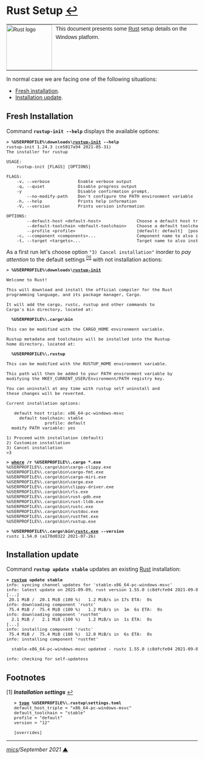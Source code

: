 # <span id="top">Rust Setup</span> <span style="size:30%;"><a href="README.md">↩</a></span>

<table style="font-family:Helvetica,Arial;font-size:14px;line-height:1.6;">
  <tr>
  <td style="border:0;padding:0 10px 0 0;min-width:120px;"><a href="https://www.rust-lang.org/" rel="external"><img src="https://www.rust-lang.org/static/images/rust-logo-blk.svg" width="120" alt="Rust logo"/></a></td>
  <td style="border:0;padding:0;vertical-align:text-top;">This document presents some <a href="https://www.rust-lang.org/" rel="external">Rust</a> setup details on the Windows platform.
  </td>
  </tr>
</table>

In normal case we are facing one of the following situations:
- [Fresh installation](#installation).
- [Installation update](#updated]).

## <span id="installation">Fresh Installation</span>

Command **`rustup-init --help`** displays the available options:

<pre style="font-size:80%;">
<b>&gt; %USERPROFILE%\downloads\<a href="https://rust-lang.github.io/rustup/installation/index.html">rustup-init</a> --help</b>
rustup-init 1.24.3 (ce5817a94 2021-05-31)
The installer for rustup

USAGE:
    rustup-init [FLAGS] [OPTIONS]

FLAGS:
    -v, --verbose           Enable verbose output
    -q, --quiet             Disable progress output
    -y                      Disable confirmation prompt.
        --no-modify-path    Don't configure the PATH environment variable
    -h, --help              Prints help information
    -V, --version           Prints version information

OPTIONS:
        --default-host &lt;default-host&gt;              Choose a default host triple
        --default-toolchain &lt;default-toolchain&gt;    Choose a default toolchain to install
        --profile &lt;profile&gt;                        [default: default]  [possible values: minimal, default, complete]
    -c, --component &lt;components&gt;...                Component name to also install
    -t, --target &lt;targets&gt;...                      Target name to also install
</pre>

As a first run let's choose option `"3) Cancel installation"` inorder to *pay attention* to the default settings <sup id="anchor_01"><a href="#footnote_01">[1]</a></sup> with not installation actions:

<pre style="font-size:80%;">
<b>&gt; %USERPROFILE%\downloads\<a href="https://rust-lang.github.io/rustup/installation/index.html">rustup-init</a></b>

Welcome to Rust!

This will download and install the official compiler for the Rust
programming language, and its package manager, Cargo.

It will add the cargo, rustc, rustup and other commands to
Cargo's bin directory, located at:

  <b>%USERPROFILE%\.cargo\bin</b>

This can be modified with the CARGO_HOME environment variable.

Rustup metadata and toolchains will be installed into the Rustup
home directory, located at:

  <b>%USERPROFILE%\.rustup</b>

This can be modified with the RUSTUP_HOME environment variable.

This path will then be added to your PATH environment variable by
modifying the HKEY_CURRENT_USER/Environment/PATH registry key.

You can uninstall at any time with rustup self uninstall and
these changes will be reverted.

Current installation options:

   default host triple: x86_64-pc-windows-msvc
     default toolchain: stable
               profile: default
  modify PATH variable: yes

1) Proceed with installation (default)
2) Customize installation
3) Cancel installation
>3
</pre>

<pre style="font-size:80%;">
<b>&gt; <a href="https://docs.microsoft.com/en-us/windows-server/administration/windows-commands/where_1">where</a> /r %USERPROFILE%\.cargo *.exe</b>
%USERPROFILE%\.cargo\bin\cargo-clippy.exe
%USERPROFILE%\.cargo\bin\cargo-fmt.exe
%USERPROFILE%\.cargo\bin\cargo-miri.exe
%USERPROFILE%\.cargo\bin\cargo.exe
%USERPROFILE%\.cargo\bin\clippy-driver.exe
%USERPROFILE%\.cargo\bin\rls.exe
%USERPROFILE%\.cargo\bin\rust-gdb.exe
%USERPROFILE%\.cargo\bin\rust-lldb.exe
%USERPROFILE%\.cargo\bin\rustc.exe
%USERPROFILE%\.cargo\bin\rustdoc.exe
%USERPROFILE%\.cargo\bin\rustfmt.exe
%USERPROFILE%\.cargo\bin\rustup.exe
&nbsp;
<b>&gt; %USERPROFILE%\.cargo\bin\<a href="https://doc.rust-lang.org/rustc/command-line-arguments.html">rustc.exe</a> --version</b>
rustc 1.54.0 (a178d0322 2021-07-26)
</pre>

## <span id="update">Installation update</span>

Command **`rustup update stable`** updates an existing [Rust][rust_lang] installation:

<pre style="font-size:80%;">
<b>&gt; <a href="https://rust-lang.github.io/rustup/basics.html">rustup</a> update stable</b>
info: syncing channel updates for 'stable-x86_64-pc-windows-msvc'
info: latest update on 2021-09-09, rust version 1.55.0 (c8dfcfe04 2021-09-06)
[...]
 20.1 MiB /  20.1 MiB (100 %)   1.2 MiB/s in 17s ETA:  0s
info: downloading component 'rustc'
 75.4 MiB /  75.4 MiB (100 %)   1.2 MiB/s in  1m  6s ETA:  0s
info: downloading component 'rustfmt'
  2.1 MiB /   2.1 MiB (100 %)   1.2 MiB/s in  1s ETA:  0s
[...]
info: installing component 'rustc'
 75.4 MiB /  75.4 MiB (100 %)  12.0 MiB/s in  6s ETA:  0s
info: installing component 'rustfmt'

  stable-x86_64-pc-windows-msvc updated - rustc 1.55.0 (c8dfcfe04 2021-09-06) (from rustc 1.54.0 (a178d0322 2021-07-26))

info: checking for self-updatess
</pre>


## <span id="footnotes">Footnotes</span>

<span name="footnote_01">[1]</span> ***Installation settings*** [↩](#anchor_01)

<pre style="margin:0 0 1em 20px; font-size:80%;">
<b>&gt; <a href="https://docs.microsoft.com/en-us/windows-server/administration/windows-commands/type">type</a> %USERPROFILE%\.rustup\settings.toml</b>
default_host_triple = "x86_64-pc-windows-msvc"
default_toolchain = "stable"
profile = "default"
version = "12"

[overrides]
</pre>

***

*[mics](https://lampwww.epfl.ch/~michelou/)/September 2021* [**&#9650;**](#top)
<span id="bottom">&nbsp;</span>

<!-- link refs -->

[rust_lang]: https://www.rust-lang.org/
